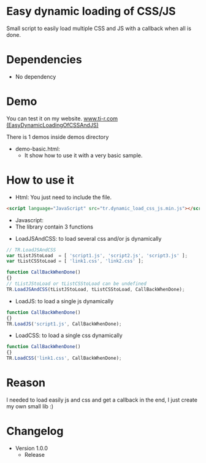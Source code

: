 # Easy dynamic loading of CSS/JS 
Small script to easily load multiple CSS and JS with a callback when all is done.
 
# Dependencies
 - No dependency


# Demo
You can test it on my website.
[www.ti-r.com (EasyDynamicLoadingOfCSSAndJS)](http://home/www.ti-r.com_2015/?js/Web/EasyDynamicLoadingOfCSSAndJS)

There is 1 demos inside demos directory
- demo-basic.html:
	* It show how to use it with a very basic sample.



# How to use it
- Html:
You just need to include the file.
```html
<script language="JavaScript" src="tr.dynamic_load_css_js.min.js"></script>
```


- Javascript:
 - The library contain 3 functions
  * LoadJSAndCSS: to load several css and/or js dynamically

```js
// TR.LoadJSAndCSS
var tListJStoLoad  = [ 'script1.js', 'script2.js', 'script3.js' ];
var tListCSStoLoad = [ 'link1.css', 'link2.css' ];

function CallBackWhenDone()
{}
// tListJStoLoad or tListCSStoLoad can be undefined
TR.LoadJSAndCSS(tListJStoLoad, tListCSStoLoad, CallBackWhenDone);
```

  * LoadJS: to load a single js dynamically

```js
function CallBackWhenDone()
{}
TR.LoadJS('script1.js', CallBackWhenDone);
```

  * LoadCSS: to load a single css dynamically

```js
function CallBackWhenDone()
{}
TR.LoadCSS('link1.css', CallBackWhenDone);
```

# Reason
I needed to load easily js and css and get a callback in the end, I just create my own small lib :)


# Changelog
 - Version 1.0.0
	* Release
	
